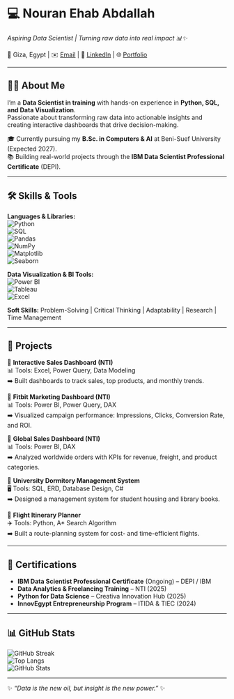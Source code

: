 # 💻 Nouran Ehab Abdallah  
*Aspiring Data Scientist | Turning raw data into real impact 📊✨*  

📍 Giza, Egypt | ✉️ [Email](mailto:nouranehab58000@gmail.com) | 🔗 [LinkedIn](YOUR-LINKEDIN-LINK) | 🌐 [Portfolio](YOUR-PORTFOLIO-LINK)  

---

## 👩‍💻 About Me  
I’m a **Data Scientist in training** with hands-on experience in **Python, SQL, and Data Visualization**.  
Passionate about transforming raw data into actionable insights and creating interactive dashboards that drive decision-making.  

🎓 Currently pursuing my **B.Sc. in Computers & AI** at Beni-Suef University (Expected 2027).  
📚 Building real-world projects through the **IBM Data Scientist Professional Certificate** (DEPI).  

---

## 🛠️ Skills & Tools  
**Languages & Libraries:**  
![Python](https://img.shields.io/badge/Python-3776AB?style=flat&logo=python&logoColor=white)  
![SQL](https://img.shields.io/badge/SQL-4479A1?style=flat&logo=postgresql&logoColor=white)  
![Pandas](https://img.shields.io/badge/Pandas-150458?style=flat&logo=pandas&logoColor=white)  
![NumPy](https://img.shields.io/badge/NumPy-013243?style=flat&logo=numpy&logoColor=white)  
![Matplotlib](https://img.shields.io/badge/Matplotlib-11557c?style=flat&logo=plotly&logoColor=white)  
![Seaborn](https://img.shields.io/badge/Seaborn-76b900?style=flat&logoColor=white)  

**Data Visualization & BI Tools:**  
![Power BI](https://img.shields.io/badge/Power_BI-F2C811?style=flat&logo=powerbi&logoColor=black)  
![Tableau](https://img.shields.io/badge/Tableau-E97627?style=flat&logo=tableau&logoColor=white)  
![Excel](https://img.shields.io/badge/Excel-217346?style=flat&logo=microsoft-excel&logoColor=white)  

**Soft Skills:** Problem-Solving | Critical Thinking | Adaptability | Research | Time Management  

---

## 🚀 Projects  

🔹 **Interactive Sales Dashboard (NTI)**  
📊 Tools: Excel, Power Query, Data Modeling  
➡️ Built dashboards to track sales, top products, and monthly trends.  

🔹 **Fitbit Marketing Dashboard (NTI)**  
📊 Tools: Power BI, Power Query, DAX  
➡️ Visualized campaign performance: Impressions, Clicks, Conversion Rate, and ROI.  

🔹 **Global Sales Dashboard (NTI)**  
📊 Tools: Power BI, DAX  
➡️ Analyzed worldwide orders with KPIs for revenue, freight, and product categories.  

🔹 **University Dormitory Management System**  
🖥️ Tools: SQL, ERD, Database Design, C#  
➡️ Designed a management system for student housing and library books.  

🔹 **Flight Itinerary Planner**  
✈️ Tools: Python, A* Search Algorithm  
➡️ Built a route-planning system for cost- and time-efficient flights.  

---

## 📜 Certifications  
- **IBM Data Scientist Professional Certificate** (Ongoing) – DEPI / IBM  
- **Data Analytics & Freelancing Training** – NTI (2025)  
- **Python for Data Science** – Creativa Innovation Hub (2025)  
- **InnovEgypt Entrepreneurship Program** – ITIDA & TIEC (2024)  

---

## 📊 GitHub Stats  
![GitHub Streak](https://github-readme-streak-stats.herokuapp.com/?user=YOUR-USERNAME&theme=tokyonight&hide_border=true)  
![Top Langs](https://github-readme-stats.vercel.app/api/top-langs/?username=YOUR-USERNAME&layout=compact&theme=tokyonight&hide_border=true)  
![GitHub Stats](https://github-readme-stats.vercel.app/api?username=YOUR-USERNAME&show_icons=true&theme=tokyonight&hide_border=true)  

---

✨ *“Data is the new oil, but insight is the new power.”* ✨  
